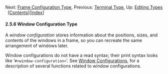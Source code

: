 <!-- This is the GNU Emacs Lisp Reference Manual
corresponding to Emacs version 27.2.

Copyright (C) 1990-1996, 1998-2021 Free Software Foundation,
Inc.

Permission is granted to copy, distribute and/or modify this document
under the terms of the GNU Free Documentation License, Version 1.3 or
any later version published by the Free Software Foundation; with the
Invariant Sections being "GNU General Public License," with the
Front-Cover Texts being "A GNU Manual," and with the Back-Cover
Texts as in (a) below.  A copy of the license is included in the
section entitled "GNU Free Documentation License."

(a) The FSF's Back-Cover Text is: "You have the freedom to copy and
modify this GNU manual.  Buying copies from the FSF supports it in
developing GNU and promoting software freedom." -->

<!-- Created by GNU Texinfo 6.7, http://www.gnu.org/software/texinfo/ -->

Next: [Frame Configuration Type](Frame-Configuration-Type.html), Previous: [Terminal Type](Terminal-Type.html), Up: [Editing Types](Editing-Types.html)   \[[Contents](index.html#SEC_Contents "Table of contents")]\[[Index](Index.html "Index")]

#### 2.5.6 Window Configuration Type

A *window configuration* stores information about the positions, sizes, and contents of the windows in a frame, so you can recreate the same arrangement of windows later.

Window configurations do not have a read syntax; their print syntax looks like ‘`#<window-configuration>`’. See [Window Configurations](Window-Configurations.html), for a description of several functions related to window configurations.
